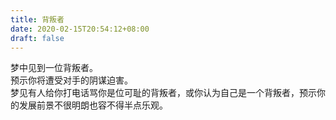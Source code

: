 ```yaml
---
title: 背叛者
date: 2020-02-15T20:54:12+08:00
draft: false
---
```


梦中见到一位背叛者。<br>
预示你将遭受对手的阴谋迫害。<br>
梦见有人给你打电话骂你是位可耻的背叛者，或你认为自己是一个背叛者，预示你的发展前景不很明朗也容不得半点乐观。<br>
